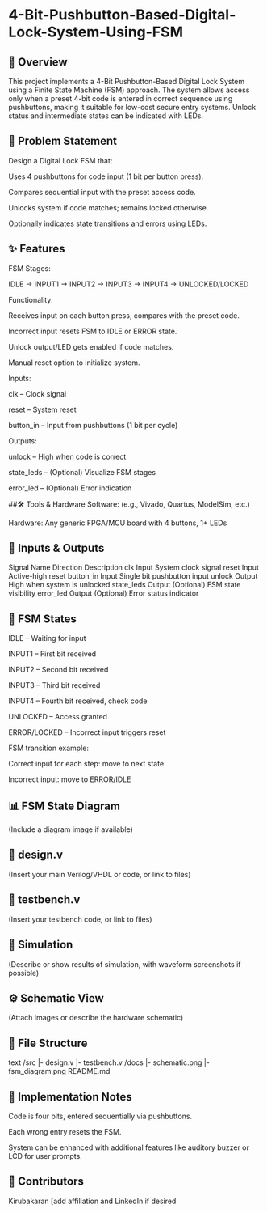 # 4-Bit-Pushbutton-Based-Digital-Lock-System-Using-FSM

## 📝 Overview
This project implements a 4-Bit Pushbutton-Based Digital Lock System using a Finite State Machine (FSM) approach. The system allows access only when a preset 4-bit code is entered in correct sequence using pushbuttons, making it suitable for low-cost secure entry systems. Unlock status and intermediate states can be indicated with LEDs.

## 📜 Problem Statement
Design a Digital Lock FSM that:

Uses 4 pushbuttons for code input (1 bit per button press).

Compares sequential input with the preset access code.

Unlocks system if code matches; remains locked otherwise.

Optionally indicates state transitions and errors using LEDs.

## ✨ Features
FSM Stages:

IDLE → INPUT1 → INPUT2 → INPUT3 → INPUT4 → UNLOCKED/LOCKED

Functionality:

Receives input on each button press, compares with the preset code.

Incorrect input resets FSM to IDLE or ERROR state.

Unlock output/LED gets enabled if code matches.

Manual reset option to initialize system.

Inputs:

clk – Clock signal

reset – System reset

button_in – Input from pushbuttons (1 bit per cycle)

Outputs:

unlock – High when code is correct

state_leds – (Optional) Visualize FSM stages

error_led – (Optional) Error indication

##🛠 Tools & Hardware
Software: (e.g., Vivado, Quartus, ModelSim, etc.)

Hardware: Any generic FPGA/MCU board with 4 buttons, 1+ LEDs

## 🔌 Inputs & Outputs
Signal Name	Direction	Description
clk	Input	System clock signal
reset	Input	Active-high reset
button_in	Input	Single bit pushbutton input
unlock	Output	High when system is unlocked
state_leds	Output	(Optional) FSM state visibility
error_led	Output	(Optional) Error status indicator

## 🔄 FSM States
IDLE – Waiting for input

INPUT1 – First bit received

INPUT2 – Second bit received

INPUT3 – Third bit received

INPUT4 – Fourth bit received, check code

UNLOCKED – Access granted

ERROR/LOCKED – Incorrect input triggers reset

FSM transition example:

Correct input for each step: move to next state

Incorrect input: move to ERROR/IDLE

## 📊 FSM State Diagram
(Include a diagram image if available)

## 📂 design.v
(Insert your main Verilog/VHDL or code, or link to files)

## 📂 testbench.v
(Insert your testbench code, or link to files)

## 🧪 Simulation
(Describe or show results of simulation, with waveform screenshots if possible)

## ⚙️ Schematic View
(Attach images or describe the hardware schematic)

## 📂 File Structure
text
/src
  |- design.v
  |- testbench.v
/docs
  |- schematic.png
  |- fsm_diagram.png
README.md
## 💫 Implementation Notes
Code is four bits, entered sequentially via pushbuttons.

Each wrong entry resets the FSM.

System can be enhanced with additional features like auditory buzzer or LCD for user prompts.

## 👥 Contributors
Kirubakaran [add affiliation and LinkedIn if desired
